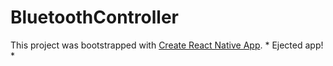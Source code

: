 # BluetoothController

This project was bootstrapped with [Create React Native App](https://github.com/react-community/create-react-native-app). * Ejected app! *
